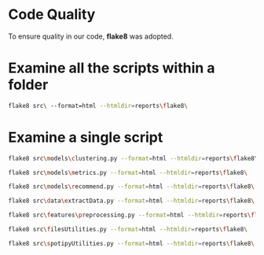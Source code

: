 # Code Quality

To ensure quality in our code, **flake8** was adopted.

# Examine all the scripts within a folder

```bash
flake8 src\ --format=html --htmldir=reports\flake8\
```

# Examine a single script

```bash
flake8 src\models\clustering.py --format=html --htmldir=reports\flake8\
```

```bash
flake8 src\models\metrics.py --format=html --htmldir=reports\flake8\
```

```bash
flake8 src\models\recommend.py --format=html --htmldir=reports\flake8\
```

```bash
flake8 src\data\extractData.py --format=html --htmldir=reports\flake8\
```

```bash
flake8 src\features\preprocessing.py --format=html --htmldir=reports\flake8\
```

```bash
flake8 src\filesUtilities.py --format=html --htmldir=reports\flake8\
```

```bash
flake8 src\spotipyUtilities.py --format=html --htmldir=reports\flake8\
```

```bash

```
